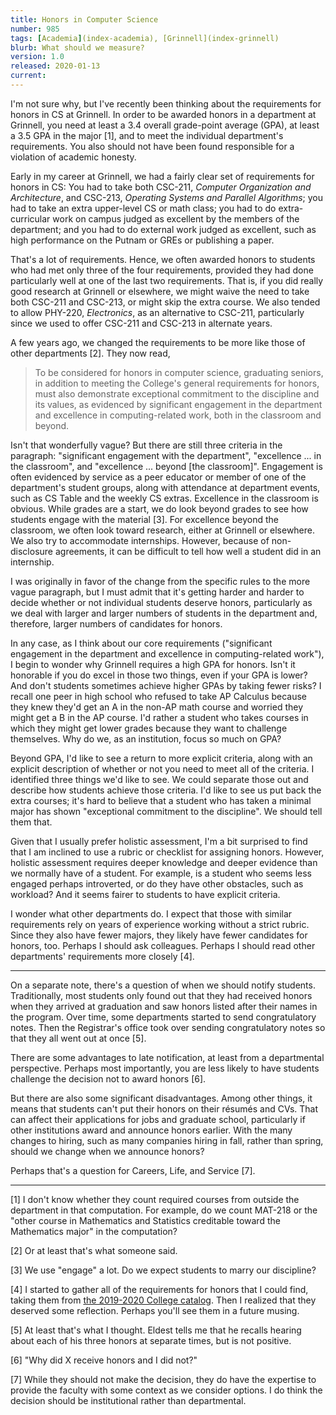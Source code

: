 ```yaml
---
title: Honors in Computer Science
number: 985
tags: [Academia](index-academia), [Grinnell](index-grinnell)
blurb: What should we measure?
version: 1.0
released: 2020-01-13
current: 
---
```

I'm not sure why, but I've recently been thinking about the
requirements for honors in CS at Grinnell.  In order to be awarded
honors in a department at Grinnell, you need at least a 3.4 overall
grade-point average (GPA), at least a 3.5 GPA in the major [1], and
to meet the individual department's requirements.  You also should
not have been found responsible for a violation of academic honesty.

Early in my career at Grinnell, we had a fairly clear set of
requirements for honors in CS: You had to take both CSC-211, _Computer
Organization and Architecture_, and CSC-213, _Operating Systems and
Parallel Algorithms_; you had to take an extra upper-level CS or
math class; you had to do extra-curricular work on campus judged
as excellent by the members of the department; and you had to do
external work judged as excellent, such as high performance on the
Putnam or GREs or publishing a paper.

That's a lot of requirements.  Hence, we often awarded honors to
students who had met only three of the four requirements, provided
they had done particularly well at one of the last two requirements.
That is, if you did really good research at Grinnell or elsewhere,
we might waive the need to take both CSC-211 and CSC-213, or might
skip the extra course.  We also tended to allow PHY-220, _Electronics_,
as an alternative to CSC-211, particularly since we used to offer CSC-211
and CSC-213 in alternate years.

A few years ago, we changed the requirements to be more like those
of other departments [2].  They now read,

> To be considered for honors in computer science, graduating seniors, in addition to meeting the College's general requirements for honors, must also demonstrate exceptional commitment to the discipline and its values, as evidenced by significant engagement in the department and excellence in computing-related work, both in the classroom and beyond.

Isn't that wonderfully vague?  But there are still three criteria
in the paragraph: "significant engagement with the department",
"excellence ... in the classroom", and "excellence ... beyond [the
classroom]".  Engagement is often evidenced by service as a peer
educator or member of one of the department's student groups, along
with attendance at department events, such as CS Table and the
weekly CS extras.  Excellence in the classroom is obvious.  While
grades are a start, we do look beyond grades to see how students engage
with the material [3].  For excellence beyond the classroom, we often
look toward research, either at Grinnell or elsewhere.  We also try to
accommodate internships.  However, because of non-disclosure agreements,
it can be difficult to tell how well a student did in an internship.

I was originally in favor of the change from the specific rules to
the more vague paragraph, but I must admit that it's getting harder
and harder to decide whether or not individual students deserve honors,
particularly as we deal with larger and larger numbers of students
in the department and, therefore, larger numbers of candidates for
honors.  

In any case, as I think about our core requirements ("significant
engagement in the department and excellence in computing-related
work"), I begin to wonder why Grinnell requires a high GPA for
honors.  Isn't it honorable if you do excel in those two things,
even if your GPA is lower?  And don't students sometimes achieve
higher GPAs by taking fewer risks?  I recall one peer in high school
who refused to take AP Calculus because they knew they'd get an A
in the non-AP math course and worried they might get a B in the AP
course.  I'd rather a student who takes courses in which they might
get lower grades because they want to challenge themselves.  Why
do we, as an institution, focus so much on GPA?

Beyond GPA, I'd like to see a return to more explicit criteria,
along with an explicit description of whether or not you need to
meet all of the criteria.  I identified three things we'd like to
see.  We could separate those out and describe how students achieve
those criteria.  I'd like to see us put back the extra courses;
it's hard to believe that a student who has taken a minimal major
has shown "exceptional commitment to the discipline".  We should
tell them that.

Given that I usually prefer holistic assessment, I'm a bit surprised to 
find that I am inclined to use a rubric or checklist for assigning
honors.  However, holistic assessment requires deeper knowledge and
deeper evidence than we normally have of a student.  For example,
is a student who seems less engaged perhaps introverted, or do they
have other obstacles, such as workload?  And it seems fairer to students
to have explicit criteria.

I wonder what other departments do.  I expect that those with similar
requirements rely on years of experience working without a strict
rubric.  Since they also have fewer majors, they likely have fewer
candidates for honors, too.  Perhaps I should ask colleagues.  Perhaps
I should read other departments' requirements more closely [4].

---

On a separate note, there's a question of when we should notify
students.  Traditionally, most students only found out that they
had received honors when they arrived at graduation and saw honors
listed after their names in the program.  Over time, some departments
started to send congratulatory notes.  Then the Registrar's office
took over sending congratulatory notes so that they all went out
at once [5].

There are some advantages to late notification, at least from a
departmental perspective.  Perhaps most importantly, you are less
likely to have students challenge the decision not to award honors
[6].

But there are also some significant disadvantages.  Among other
things, it means that students can't put their honors on their
résumés and CVs.  That can affect their applications for jobs and
graduate school, particularly if other institutions award and
announce honors earlier.  With the many changes to hiring, such as
many companies hiring in fall, rather than spring, should we change
when we announce honors?

Perhaps that's a question for Careers, Life, and Service [7].

---

[1] I don't know whether they count required courses from outside
the department in that computation.  For example, do we count MAT-218
or the "other course in Mathematics and Statistics creditable toward
the Mathematics major" in the computation?

[2] Or at least that's what someone said.

[3] We use "engage" a lot.  Do we expect students to marry our discipline?

[4] I started to gather all of the requirements for honors that
I could find, taking them from
[the 2019-2020 College catalog](https://catalog.grinnell.edu/).  Then
I realized that they deserved some reflection.  Perhaps you'll see them
in a future musing.

[5] At least that's what I thought.  Eldest tells me that he recalls 
hearing about each of his three honors at separate times, but is not
positive.

[6] "Why did X receive honors and I did not?"

[7] While they should not make the decision, they do have the
expertise to provide the faculty with some context as we consider
options.  I do think the decision should be institutional rather
than departmental.
